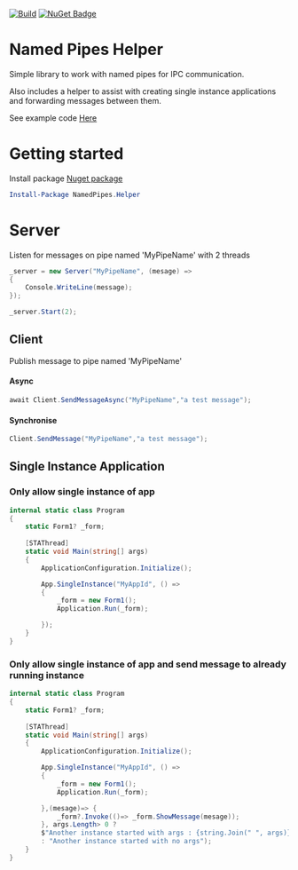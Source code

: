 [![Build](https://github.com/jodendaal/NamedPipes.Helper/actions/workflows/main.yml/badge.svg)](https://github.com/jodendaal/NamedPipes.Helper/actions/workflows/main.yml)
[![NuGet Badge](https://buildstats.info/nuget/NamedPipes.Helper)](https://www.nuget.org/packages/NamedPipes.Helper)

# Named Pipes Helper 
Simple library to work with named pipes for IPC communication. 

Also includes a helper to assist with creating single instance applications and forwarding messages between them.

See example code [Here](https://github.com/jodendaal/NamedPipes.Helper/tree/main/Examples)

# Getting started

Install package [Nuget package](https://www.nuget.org/packages/NamedPipes.Helper)

```powershell
Install-Package NamedPipes.Helper
```

# Server
Listen for messages on pipe named 'MyPipeName' with 2 threads

```csharp
_server = new Server("MyPipeName", (mesage) =>
{
    Console.WriteLine(message);
});

_server.Start(2);
```

## Client
Publish message to pipe named 'MyPipeName'

#### Async
```csharp
await Client.SendMessageAsync("MyPipeName","a test message");
```

#### Synchronise
```csharp
Client.SendMessage("MyPipeName","a test message");
```

## Single Instance Application

### Only allow single instance of app
```csharp
internal static class Program
{
    static Form1? _form;
    
    [STAThread]
    static void Main(string[] args)
    {
        ApplicationConfiguration.Initialize();

        App.SingleInstance("MyAppId", () =>
        {
            _form = new Form1();
            Application.Run(_form);

        });
    }
}
```


### Only allow single instance of app and send message to already running instance

```csharp
internal static class Program
{
    static Form1? _form;
    
    [STAThread]
    static void Main(string[] args)
    {
        ApplicationConfiguration.Initialize();

        App.SingleInstance("MyAppId", () =>
        {
            _form = new Form1();
            Application.Run(_form);

        },(mesage)=> {
            _form?.Invoke(()=> _form.ShowMessage(mesage));
        }, args.Length> 0 ?
        $"Another instance started with args : {string.Join(" ", args)}" 
        : "Another instance started with no args");
    }
}
```